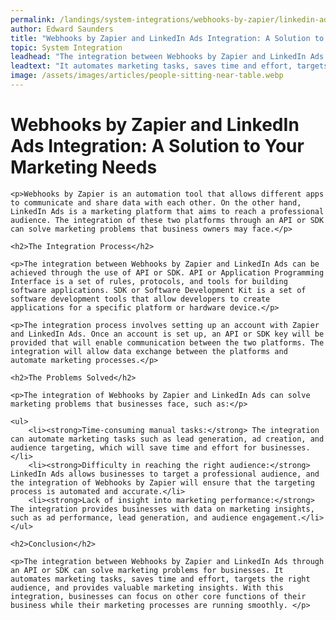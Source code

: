 ```yaml
---
permalink: /landings/system-integrations/webhooks-by-zapier/linkedin-ads
author: Edward Saunders
title: "Webhooks by Zapier and LinkedIn Ads Integration: A Solution to Your Marketing Needs"
topic: System Integration
leadhead: "The integration between Webhooks by Zapier and LinkedIn Ads through an API or SDK can solve marketing problems for businesses"
leadtext: "It automates marketing tasks, saves time and effort, targets the right audience, and provides valuable marketing insights. With this integration, businesses can focus on other core functions of their business while their marketing processes are running smoothly."
image: /assets/images/articles/people-sitting-near-table.webp
---
```

<div class="arttext">	<h1>Webhooks by Zapier and LinkedIn Ads Integration: A Solution to Your Marketing Needs</h1>

	<p>Webhooks by Zapier is an automation tool that allows different apps to communicate and share data with each other. On the other hand, LinkedIn Ads is a marketing platform that aims to reach a professional audience. The integration of these two platforms through an API or SDK can solve marketing problems that business owners may face.</p>

	<h2>The Integration Process</h2>

	<p>The integration between Webhooks by Zapier and LinkedIn Ads can be achieved through the use of API or SDK. API or Application Programming Interface is a set of rules, protocols, and tools for building software applications. SDK or Software Development Kit is a set of software development tools that allow developers to create applications for a specific platform or hardware device.</p>

	<p>The integration process involves setting up an account with Zapier and LinkedIn Ads. Once an account is set up, an API or SDK key will be provided that will enable communication between the two platforms. The integration will allow data exchange between the platforms and automate marketing processes.</p>

	<h2>The Problems Solved</h2>

	<p>The integration of Webhooks by Zapier and LinkedIn Ads can solve marketing problems that businesses face, such as:</p>

	<ul>
		<li><strong>Time-consuming manual tasks:</strong> The integration can automate marketing tasks such as lead generation, ad creation, and audience targeting, which will save time and effort for businesses.</li>
		<li><strong>Difficulty in reaching the right audience:</strong> LinkedIn Ads allows businesses to target a professional audience, and the integration of Webhooks by Zapier will ensure that the targeting process is automated and accurate.</li>
		<li><strong>Lack of insight into marketing performance:</strong> The integration provides businesses with data on marketing insights, such as ad performance, lead generation, and audience engagement.</li>
	</ul>

	<h2>Conclusion</h2>

	<p>The integration between Webhooks by Zapier and LinkedIn Ads through an API or SDK can solve marketing problems for businesses. It automates marketing tasks, saves time and effort, targets the right audience, and provides valuable marketing insights. With this integration, businesses can focus on other core functions of their business while their marketing processes are running smoothly. </p>
</div>